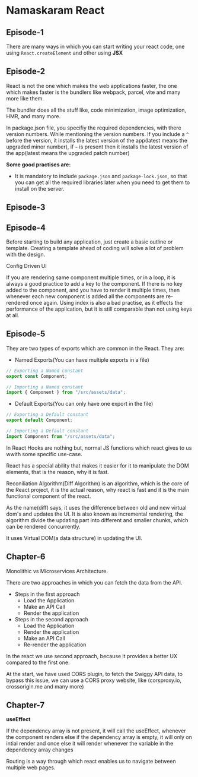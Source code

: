 # Namaskaram React

## Episode-1

There are many ways in which you can start writing your react code, one using `React.createElement` and other using **JSX**

## Episode-2

React is not the one which makes the web applications faster, the one which makes faster is the bundlers like webpack, parcel, vite and many more like them.

The bundler does all the stuff like, code minimization, image optimization, HMR, and many more.

In package.json file, you specifiy the required dependencies, with there version numbers. While mentioning the version numbers. If you include a `^` before the version, it installs the latest version of the app(latest means the upgraded minor number), if `~` is present then it installs the latest version of the app(latest means the upgraded patch number) 

**Some good practises are:**
* It is mandatory to include `package.json` and `package-lock.json`, so that you can get all the required libraries later when you need to get them to install on the server.

## Episode-3

## Episode-4

Before starting to build any application, just create a basic outline or template. Creating a template ahead of coding will solve a lot of problem with the design.

Config Driven UI

If you are rendering same component multiple times, or in a loop, it is always a good practice to add a key to the component. If there is no key added to the component, and you have to render it multiple times, then whenever each new component is added all the components are re-rendered once again. Using index is also a bad practise, as it effects the performance of the application, but it is still comparable than not using keys at all.

## Episode-5

They are two types of exports which are common in the React.
They are:
* Named Exports(You can have multiple exports in a file)
```js
// Exporting a Named constant
export const Component;

// Importing a Named constant
import { Component } from "/src/assets/data";
```

* Default Exports(You can only have one export in the file)
```js
// Exporting a Default constant
export default Component;

// Importing a Default constant
import Component from "/src/assets/data";
```

In React Hooks are nothing but, normal JS functions which react gives to us wwith some specific use-case.

React has a special ability that makes it easier for it to manipulate the DOM elements, that is the reason, why it is fast.

Reconiliation Algorithm(Diff Algorithm) is an algorithm, which is the core of the React project, it is the actual reason, why react is fast and it is the main functional component of the react.

As the name(diff) says, it uses the difference between old and new virtual dom's and updates the UI. It is also known as incremental rendering, the algorithm divide the updating part into different and smaller chunks, which can be rendered concurrently.

It uses Virtual DOM(a data structure) in updating the UI.

## Chapter-6

Monolithic vs Microservices Architecture.

There are two approaches in which you can fetch the data from the API.

* Steps in the first approach
    * Load the Application
    * Make an API Call
    * Render the application
* Steps in the second approach
    * Load the Application
    * Render the application
    * Make an API Call
    * Re-render the application

In the react we use second approach, because it provides a better UX compared to the first one.

At the start, we have used CORS plugin, to fetch the Swiggy API data, to bypass this issue, we can use a CORS proxy website, like (corsproxy.io, crossorigin.me and many more)

## Chapter-7

**useEffect**

If the dependency array is not present, it will call the useEffect, whenever the component renders
else if the dependency array is empty, it will only on intial render and once
else it will render whenever the variable in the dependency array changes

Routing is a way through which react enables us to navigate between multiple web pages.